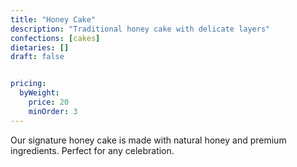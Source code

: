 ```yaml
---
title: "Honey Cake"
description: "Traditional honey cake with delicate layers"
confections: [cakes]
dietaries: []
draft: false


pricing:
  byWeight:
    price: 20
    minOrder: 3
---
```


Our signature honey cake is made with natural honey and premium ingredients. Perfect for any celebration.

[//]: # (* 72-hour notice required for dietary variations)

[//]: # (* Available for local pickup or delivery)

